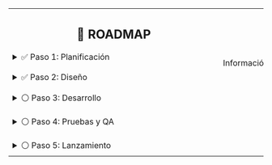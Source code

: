 <table>
  <tr>
    <td valign="top">
      <h2 align="center">🚀 ROADMAP</h2>
      <details>
        <summary>✅ Paso 1: Planificación</summary>
        Definir objetivos y alcance del proyecto.  
        Reunir recursos y establecer cronograma.
      </details>
      <br>
      <details>
        <summary>✅ Paso 2: Diseño</summary>
        Crear diagramas, wireframes y especificaciones técnicas.
      </details>
      <br>
      <details>
        <summary>⚪ Paso 3: Desarrollo</summary>
        Implementar funcionalidades principales y pruebas iniciales.
      </details>
      <br>
      <details>
        <summary>⚪ Paso 4: Pruebas y QA</summary>
        Realizar pruebas exhaustivas y corrección de errores.
      </details>
      <br>
      <details>
        <summary>⚪ Paso 5: Lanzamiento</summary>
        Despliegue a producción y documentación final.
      </details>
      <img src="https://via.placeholder.com/400x1/FFFFFF/FFFFFF" alt="" width="400" height="1">
    </td>
    <td valign="top">
      <h2 align="center">🌍 ENVIRONMENTS</h2>    
      Información adicional, notas o recursos del proyecto.
      <img src="https://via.placeholder.com/400x1/FFFFFF/FFFFFF" alt="" width="400" height="1">
    </td>
  </tr>
</table>
